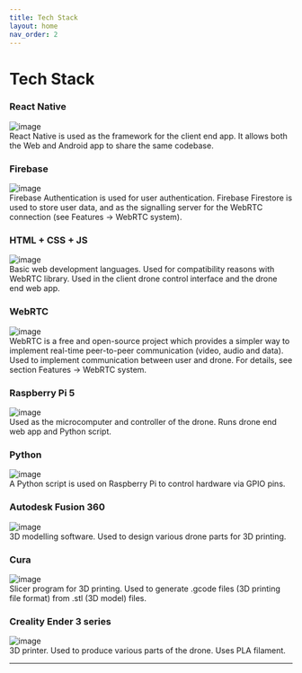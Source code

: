 ```yaml
---
title: Tech Stack
layout: home
nav_order: 2
---
```


# Tech Stack

### React Native
![image](https://github.com/user-attachments/assets/269055c9-8142-48df-b2b6-7e6307514745)  
React Native is used as the framework for the client end app. It allows both the Web and Android app to share the same codebase.  
  
### Firebase
![image](https://github.com/user-attachments/assets/6f47dc9a-a79a-4b85-a301-ae5d3b8cb9d0)  
Firebase Authentication is used for user authentication. Firebase Firestore is used to store user data, and as the signalling server for the WebRTC connection (see Features -> WebRTC system).  
  
### HTML + CSS + JS
![image](https://github.com/user-attachments/assets/01416eeb-e515-4a6f-ba19-f913610c8631)  
Basic web development languages. Used for compatibility reasons with WebRTC library. Used in the client drone control interface and the drone end web app.  
  
### WebRTC
![image](https://github.com/user-attachments/assets/aca87e5b-80ab-429b-a7b1-2b8e2e8cfa91)  
WebRTC is a free and open-source project which provides a simpler way to implement real-time peer-to-peer communication (video, audio and data).  
Used to implement communication between user and drone. For details, see section Features -> WebRTC system.
  
### Raspberry Pi 5
![image](https://github.com/user-attachments/assets/d6dec0fe-e861-4578-8b52-025454fbb27d)  
Used as the microcomputer and controller of the drone. Runs drone end web app and Python script.
  
### Python
![image](https://github.com/user-attachments/assets/665b6edf-461d-470f-8d0f-bbf576695207)  
A Python script is used on Raspberry Pi to control hardware via GPIO pins.
  
### Autodesk Fusion 360
![image](https://github.com/user-attachments/assets/4df8c308-e2aa-44c1-bf96-85fb7a4ebffe)  
3D modelling software. Used to design various drone parts for 3D printing.
  
### Cura
![image](https://github.com/user-attachments/assets/934cc84b-4988-4345-aa4a-62aeba8c3963)  
Slicer program for 3D printing. Used to generate .gcode files (3D printing file format) from .stl (3D model) files.
  
### Creality Ender 3 series
![image](https://github.com/user-attachments/assets/09e24a63-a840-4937-8c29-b6fc09795539)  
3D printer. Used to produce various parts of the drone. Uses PLA filament.  
  





----

[Just the Docs]: https://just-the-docs.github.io/just-the-docs/
[GitHub Pages]: https://docs.github.com/en/pages
[README]: https://github.com/just-the-docs/just-the-docs-template/blob/main/README.md
[Jekyll]: https://jekyllrb.com
[GitHub Pages / Actions workflow]: https://github.blog/changelog/2022-07-27-github-pages-custom-github-actions-workflows-beta/
[use this template]: https://github.com/just-the-docs/just-the-docs-template/generate
